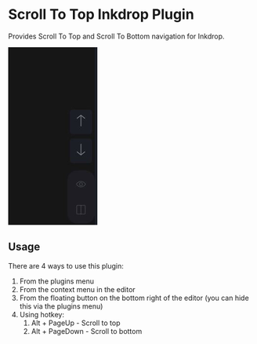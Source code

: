 # Scroll To Top Inkdrop Plugin
Provides Scroll To Top and Scroll To Bottom navigation for Inkdrop.

![Screenshot](./resources/img/screenshot-main.jpg)


## Usage
There are 4 ways to use this plugin:
1. From the plugins menu
1. From the context menu in the editor
1. From the floating button on the bottom right of the editor (you can hide this via the plugins menu)
1. Using hotkey:
	1. Alt + PageUp - Scroll to top
	1. Alt + PageDown - Scroll to bottom



